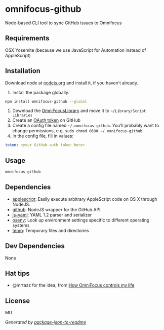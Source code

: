 # omnifocus-github

Node-based CLI tool to sync GitHub issues to Omnifocus

## Requirements

OSX Yosemite (because we use JavaScript for Automation instead of AppleScript)

## Installation

Download node at [nodejs.org](http://nodejs.org) and install it, if you haven't already.

1. Install the package globally.
```sh
npm install omnifocus-github --global
```
1. Download the [OmniFocusLibrary](http://pixelsnatch.com/omnifocus/OmniFocus.scpt) and move it to `~/Library/Script Libraries`
1. Create an [OAuth token](https://help.github.com/articles/creating-an-access-token-for-command-line-use/) on GitHub
1. Create a config file named `~/.omnifocus-github`. You'll probably want to change permissions, e.g. `sudo chmod 0600 ~/.omnifocus-github`.
1. In the config file, fill in values:
```yaml
token: <your GitHub auth token here>
```

## Usage

```sh
omnifocus-github

```


## Dependencies

- [applescript](): Easily execute arbitrary AppleScript code on OS X through NodeJS.
- [github](https://github.com/mikedeboer/node-github): NodeJS wrapper for the GitHub API
- [js-yaml](https://github.com/nodeca/js-yaml): YAML 1.2 parser and serializer
- [osenv](https://github.com/isaacs/osenv): Look up environment settings specific to different operating systems
- [temp](https://github.com/bruce/node-temp): Temporary files and directories

## Dev Dependencies


None

## Hat tips

- @mrtazz for the idea, from [How OmniFocus controls my life](http://www.unwiredcouch.com/2014/05/13/omnifocus.html)

## License

MIT

_Generated by [package-json-to-readme](https://github.com/zeke/package-json-to-readme)_
